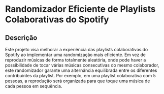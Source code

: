 # Randomizador Eficiente de Playlists Colaborativas do Spotify

## Descrição
Este projeto visa melhorar a experiência das playlists colaborativas do Spotify ao implementar uma randomização mais eficiente. Em vez de reproduzir músicas de forma totalmente aleatória, onde pode haver a possibilidade de tocar várias músicas consecutivas do mesmo colaborador, este randomizador garante uma alternância equilibrada entre os diferentes contribuintes da playlist. Por exemplo, em uma playlist colaborativa com 5 pessoas, a reprodução será organizada para que toque uma música de cada pessoa em sequência.
